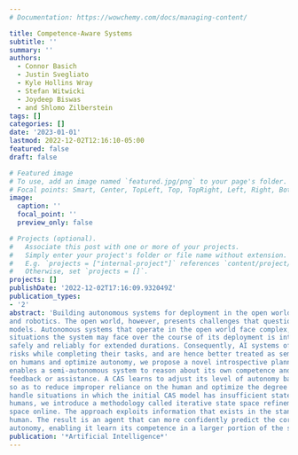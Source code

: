 ```yaml
---
# Documentation: https://wowchemy.com/docs/managing-content/

title: Competence-Aware Systems
subtitle: ''
summary: ''
authors:
  - Connor Basich
  - Justin Svegliato
  - Kyle Hollins Wray
  - Stefan Witwicki
  - Joydeep Biswas
  - and Shlomo Zilberstein
tags: []
categories: []
date: '2023-01-01'
lastmod: 2022-12-02T12:16:10-05:00
featured: false
draft: false

# Featured image
# To use, add an image named `featured.jpg/png` to your page's folder.
# Focal points: Smart, Center, TopLeft, Top, TopRight, Left, Right, BottomLeft, Bottom, BottomRight.
image:
  caption: ''
  focal_point: ''
  preview_only: false

# Projects (optional).
#   Associate this post with one or more of your projects.
#   Simply enter your project's folder or file name without extension.
#   E.g. `projects = ["internal-project"]` references `content/project/deep-learning/index.md`.
#   Otherwise, set `projects = []`.
projects: []
publishDate: '2022-12-02T17:16:09.932049Z'
publication_types:
- '2'
abstract: 'Building autonomous systems for deployment in the open world has been a longstanding objective in both artificial intelligence
and robotics. The open world, however, presents challenges that question some of the assumptions often made in contemporary AI
models. Autonomous systems that operate in the open world face complex, non-stationary environments wherein enumerating all
situations the system may face over the course of its deployment is intractable. Nevertheless, these systems are expected to operate
safely and reliably for extended durations. Consequently, AI systems often rely on some degree of human assistance to mitigate
risks while completing their tasks, and are hence better treated as semi-autonomous systems. In order to reduce unnecessary reliance
on humans and optimize autonomy, we propose a novel introspective planning model—competence-aware systems (CAS)—that
enables a semi-autonomous system to reason about its own competence and allowed level of autonomy by leveraging human
feedback or assistance. A CAS learns to adjust its level of autonomy based on experience and interactions with a human authority
so as to reduce improper reliance on the human and optimize the degree of autonomy it employs in any given circumstance. To
handle situations in which the initial CAS model has insufficient state information to properly discriminate feedback received from
humans, we introduce a methodology called iterative state space refinement that gradually increases the granularity of the state
space online. The approach exploits information that exists in the standard CAS model and requires no additional input from the
human. The result is an agent that can more confidently predict the correct feedback from the human authority in each level of
autonomy, enabling it learn its competence in a larger portion of the state space.'
publication: '*Artificial Intelligence*'
---
```

